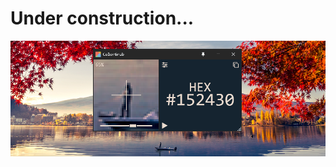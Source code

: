 # Under construction...
![App1](/Images/1.png) 


<!-- 
# ColorPick [![.NET](https://img.shields.io/badge/.NET-9.0-512BD4)](https://dotnet.microsoft.com/download) [![WPF](https://img.shields.io/badge/WPF-512BD4?logo=windows&logoColor=white)](https://learn.microsoft.com/dotnet/desktop/wpf/)  

Lightweight color picker that grabs any pixel color from the mouse cursor.  
View and copy color codes in `HEX`, `RGB`, `HSV`, `HSL` and `CMYK`, with zoom view for precise selection.  

![App1](/Images/1.png)  

![App2](/Images/2.png)

## Features
- View and copy color codes in different formats
- Select exact pixel in `Zoomview` with mouse or keyboard post-capture
- Global hotkey to start/pause capture _(currently hardcoded to `CTRL+Spacebar`)_
- Window always-on-top toggle
- Intuitive, easy-to-use UI
- Restore program state on reboot  

## Installation 

#### Requirements:
- Windows only
- [.NET 9.0](https://dotnet.microsoft.com/en-us/download/dotnet) if running locally    
  
#### Download .exe
- Download the latest release from the [Releases](#) page  

#### Build from source
```bash
git clone "https://github.com/Peppson/color-picker.git"
cd "color-picker"
dotnet publish -c Release -r win-x64 --self-contained true -o "$HOME/Desktop"
```

#### Run locally
```bash
git clone "https://github.com/Peppson/color-picker.git"
cd "color-picker"
dotnet run -c Release 
```

### Considerations
- Auto-copy last capture to clipboard?
- Keep sampling active with no mouse movement, to capture say a video?
- WPF is hard-capped at 60 FPS, such a shame...

<br>

 -->